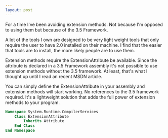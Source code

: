 ```yaml
---
layout: post
---
```

For a time I've been avoiding extension methods.  Not because I'm opposed to using them but because of the 3.5 Framework.

A lot of the tools I own are designed to be very light weight tools that only require the user to have 2.0 installed on their machine.  I find that the easier that tools are to install, the more likely people are to use them.  

Extension methods require the ExtensionAttribute be available.  Since the attribute is declared in a 3.5 Framework assembly it's not possible to use extension methods without the 3.5 framework.  At least, that's what I thought up until I read an recent MSDN article.

You can simply define the ExtensionAttribute in your assembly and extension methods will start working.  No references to the 3.5 framework required.  It's a lightweight solution that adds the full power of extension methods to your program.

``` vb
Namespace System.Runtime.CompilerServices
    Class ExtensionAttribute
        Inherits Attribute
    End Class
End Namespace
```

